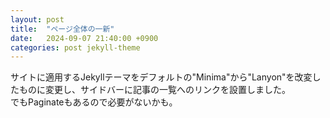 ```yaml
---
layout: post
title:  "ページ全体の一新"
date:   2024-09-07 21:40:00 +0900
categories: post jekyll-theme
---
```


サイトに適用するJekyllテーマをデフォルトの"Minima"から"Lanyon"を改変したものに変更し、サイドバーに記事の一覧へのリンクを設置しました。  
でもPaginateもあるので必要がないかも。 



